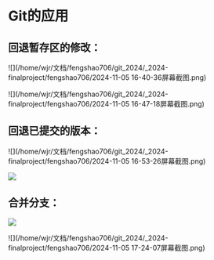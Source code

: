 # Git的应用

## 回退暂存区的修改：

![](/home/wjr/文档/fengshao706/git_2024/_2024-finalproject/fengshao706/2024-11-05 16-40-36屏幕截图.png)

![](/home/wjr/文档/fengshao706/git_2024/_2024-finalproject/fengshao706/2024-11-05 16-47-18屏幕截图.png)

## 回退已提交的版本：

![](/home/wjr/文档/fengshao706/git_2024/_2024-finalproject/fengshao706/2024-11-05 16-53-26屏幕截图.png)

![](/home/wjr/文档/fengshao706/git_2024/_2024-finalproject/fengshao706/revert.png)

## 合并分支：

![](/home/wjr/文档/fengshao706/git_2024/_2024-finalproject/fengshao706/rebase.png)

![](/home/wjr/文档/fengshao706/git_2024/_2024-finalproject/fengshao706/2024-11-05 17-24-07屏幕截图.png)